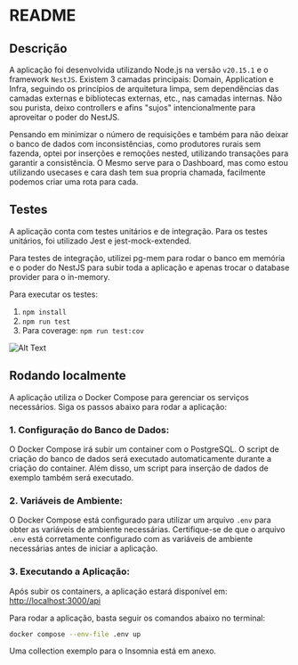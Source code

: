 
# README

## Descrição
A aplicação foi desenvolvida utilizando Node.js na versão `v20.15.1` e o framework `NestJS`. Existem 3 camadas principais: Domain, Application e Infra, seguindo os princípios de arquitetura limpa, sem dependências das camadas externas e bibliotecas externas, etc., nas camadas internas. Não sou purista, deixo controllers e afins "sujos" intencionalmente para aproveitar o poder do NestJS.

Pensando em minimizar o número de requisições e também para não deixar o banco de dados com inconsistências, como produtores rurais sem fazenda, optei por inserções e remoções nested, utilizando transações para garantir a consistência.
O Mesmo serve para o Dashboard, mas como estou utilizando usecases e cara dash tem sua propria chamada, facilmente podemos criar uma rota para cada.

## Testes
A aplicação conta com testes unitários e de integração. Para os testes unitários, foi utilizado Jest e jest-mock-extended.

Para testes de integração, utilizei pg-mem para rodar o banco em memória e o poder do NestJS para subir toda a aplicação e apenas trocar o database provider para o in-memory.

Para executar os testes:
1. `npm install`
2. `npm run test`
3. Para coverage: `npm run test:cov`

![Alt Text](./tests.gif)

## Rodando localmente
A aplicação utiliza o Docker Compose para gerenciar os serviços necessários. Siga os passos abaixo para rodar a aplicação:

### 1. Configuração do Banco de Dados:
O Docker Compose irá subir um container com o PostgreSQL. O script de criação do banco de dados será executado automaticamente durante a criação do container. Além disso, um script para inserção de dados de exemplo também será executado.

### 2. Variáveis de Ambiente:
O Docker Compose está configurado para utilizar um arquivo `.env` para obter as variáveis de ambiente necessárias. Certifique-se de que o arquivo `.env` está corretamente configurado com as variáveis de ambiente necessárias antes de iniciar a aplicação.

### 3. Executando a Aplicação:
Após subir os containers, a aplicação estará disponível em: [http://localhost:3000/api](http://localhost:3000/api)

Para rodar a aplicação, basta seguir os comandos abaixo no terminal:
```sh
docker compose --env-file .env up
```

Uma collection exemplo para o Insomnia está em anexo.
